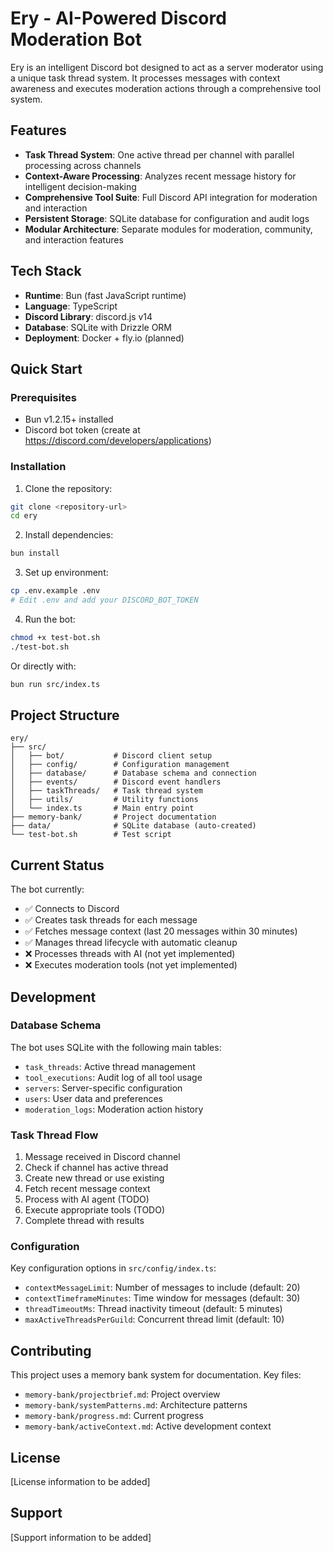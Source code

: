 # Ery - AI-Powered Discord Moderation Bot

Ery is an intelligent Discord bot designed to act as a server moderator using a unique task thread system. It processes messages with context awareness and executes moderation actions through a comprehensive tool system.

## Features

- **Task Thread System**: One active thread per channel with parallel processing across channels
- **Context-Aware Processing**: Analyzes recent message history for intelligent decision-making
- **Comprehensive Tool Suite**: Full Discord API integration for moderation and interaction
- **Persistent Storage**: SQLite database for configuration and audit logs
- **Modular Architecture**: Separate modules for moderation, community, and interaction features

## Tech Stack

- **Runtime**: Bun (fast JavaScript runtime)
- **Language**: TypeScript
- **Discord Library**: discord.js v14
- **Database**: SQLite with Drizzle ORM
- **Deployment**: Docker + fly.io (planned)

## Quick Start

### Prerequisites

- Bun v1.2.15+ installed
- Discord bot token (create at https://discord.com/developers/applications)

### Installation

1. Clone the repository:
```bash
git clone <repository-url>
cd ery
```

2. Install dependencies:
```bash
bun install
```

3. Set up environment:
```bash
cp .env.example .env
# Edit .env and add your DISCORD_BOT_TOKEN
```

4. Run the bot:
```bash
chmod +x test-bot.sh
./test-bot.sh
```

Or directly with:
```bash
bun run src/index.ts
```

## Project Structure

```
ery/
├── src/
│   ├── bot/           # Discord client setup
│   ├── config/        # Configuration management
│   ├── database/      # Database schema and connection
│   ├── events/        # Discord event handlers
│   ├── taskThreads/   # Task thread system
│   ├── utils/         # Utility functions
│   └── index.ts       # Main entry point
├── memory-bank/       # Project documentation
├── data/              # SQLite database (auto-created)
└── test-bot.sh        # Test script
```

## Current Status

The bot currently:
- ✅ Connects to Discord
- ✅ Creates task threads for each message
- ✅ Fetches message context (last 20 messages within 30 minutes)
- ✅ Manages thread lifecycle with automatic cleanup
- ❌ Processes threads with AI (not yet implemented)
- ❌ Executes moderation tools (not yet implemented)

## Development

### Database Schema

The bot uses SQLite with the following main tables:
- `task_threads`: Active thread management
- `tool_executions`: Audit log of all tool usage
- `servers`: Server-specific configuration
- `users`: User data and preferences
- `moderation_logs`: Moderation action history

### Task Thread Flow

1. Message received in Discord channel
2. Check if channel has active thread
3. Create new thread or use existing
4. Fetch recent message context
5. Process with AI agent (TODO)
6. Execute appropriate tools (TODO)
7. Complete thread with results

### Configuration

Key configuration options in `src/config/index.ts`:
- `contextMessageLimit`: Number of messages to include (default: 20)
- `contextTimeframeMinutes`: Time window for messages (default: 30)
- `threadTimeoutMs`: Thread inactivity timeout (default: 5 minutes)
- `maxActiveThreadsPerGuild`: Concurrent thread limit (default: 10)

## Contributing

This project uses a memory bank system for documentation. Key files:
- `memory-bank/projectbrief.md`: Project overview
- `memory-bank/systemPatterns.md`: Architecture patterns
- `memory-bank/progress.md`: Current progress
- `memory-bank/activeContext.md`: Active development context

## License

[License information to be added]

## Support

[Support information to be added]

